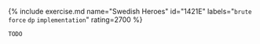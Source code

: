{% include exercise.md name="Swedish Heroes" id="1421E" labels="`brute force` `dp` `implementation`" rating=2700 %}

```
TODO
```
